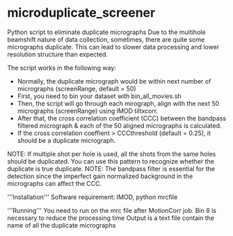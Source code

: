 # microduplicate_screener
Python script to eliminate duplicate micrographs
Due to the multihole beamshift nature of data collection, sometimes, there are quite some micrographs duplicate. This can lead to slower data processing and lower resolution structure than expected.

The script works in the following way:
- Normally, the duplicate micrograph would be within next number of micrographs (screenRange, default = 50)
- First, you need to bin your dataset with bin_all_movies.sh
- Then, the script will go through each mirograph, align with the next 50 micrographs (screenRange) using IMOD tiltxcorr.
- After that, the cross correlation coefficient (CCC) between the bandpass filtered micrograph & each of the 50 aligned micrographs is calculated.
- If the cross correlation coeffient > CCCthreshold (default = 0.25), it should be a duplicate micrograph.

NOTE: If multiple shot per hole is used, all the shots from the same holes should be duplicated. You can use this pattern to recognize whether the duplicate is true duplicate.
NOTE: The bandpass filter is essential for the detection since the imperfect gain normalized background in the micrographs can affect the CCC.


'''Installation'''
Software requirement: IMOD, python mrcfile

'''Running'''
You need to run on the mrc file after MotionCorr job. Bin 8 is necessary to reduce the processing time
Output is a text file contain the name of all the duplicate micrographs
